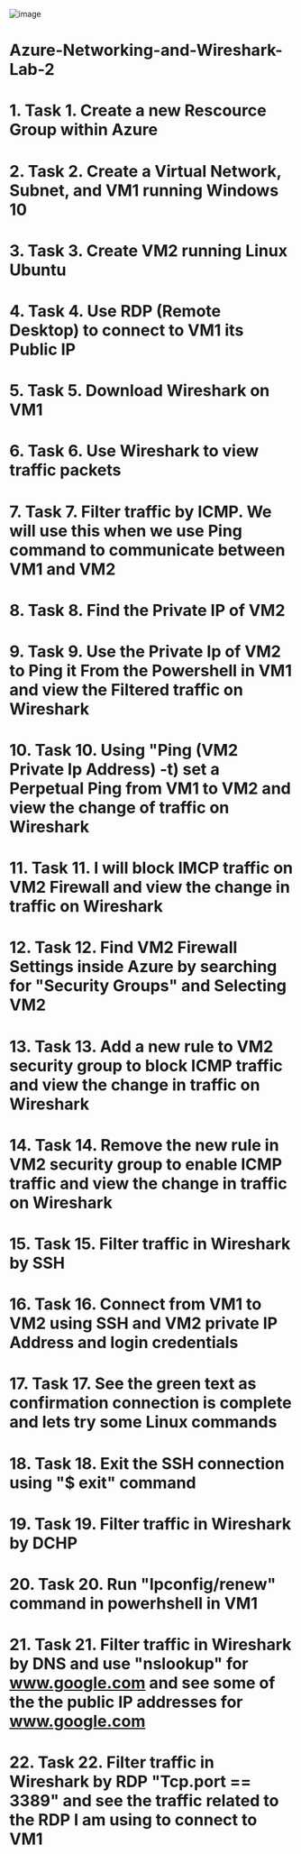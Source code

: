 ![image](https://github.com/iahalkhatib/Azure-Networking-and-Wireshark-Lab-2/assets/170050432/1035291e-e07e-4b19-bdd0-63ff2e6b4a1e)


# Azure-Networking-and-Wireshark-Lab-2

# 1. Task 1. Create a new Rescource Group within Azure 


# 2. Task 2. Create a Virtual Network, Subnet, and VM1 running Windows 10 

# 3. Task 3. Create VM2 running Linux Ubuntu 

# 4. Task 4. Use RDP (Remote Desktop) to connect to VM1 its Public IP 

# 5. Task 5. Download Wireshark on VM1 

# 6. Task 6. Use Wireshark to view traffic packets 

# 7. Task 7. Filter traffic by ICMP. We will use this when we use Ping command to communicate between VM1 and VM2 

# 8. Task 8. Find the Private IP of VM2 

# 9. Task 9. Use the Private Ip of VM2 to Ping it From the Powershell in VM1 and view the Filtered traffic on Wireshark 

# 10. Task 10. Using "Ping (VM2 Private Ip Address) -t) set a Perpetual Ping from VM1 to VM2 and view the change of traffic on Wireshark 

# 11. Task 11. I will block IMCP traffic on VM2 Firewall and view the change in traffic on Wireshark 

# 12. Task 12. Find VM2 Firewall Settings inside Azure by searching for "Security Groups" and Selecting VM2 

# 13. Task 13. Add a new rule to VM2 security group to block ICMP traffic and view the change in traffic on Wireshark

# 14. Task 14. Remove the new rule in VM2 security group to enable ICMP traffic and view the change in traffic on Wireshark

# 15. Task 15. Filter traffic in Wireshark by SSH

# 16. Task 16. Connect from VM1 to VM2 using SSH and VM2 private IP Address and login credentials 

# 17. Task 17. See the green text as confirmation connection is complete and lets try some Linux commands 

# 18. Task 18. Exit the SSH connection using "$ exit" command 

# 19. Task 19. Filter traffic in Wireshark by DCHP

# 20. Task 20. Run "Ipconfig/renew" command in powerhshell in VM1 

# 21. Task 21. Filter traffic in Wireshark by DNS and use "nslookup" for www.google.com and see some of the the public IP addresses for www.google.com

# 22. Task 22. Filter traffic in Wireshark by RDP "Tcp.port == 3389" and see the traffic related to the RDP I am using to connect to VM1 

